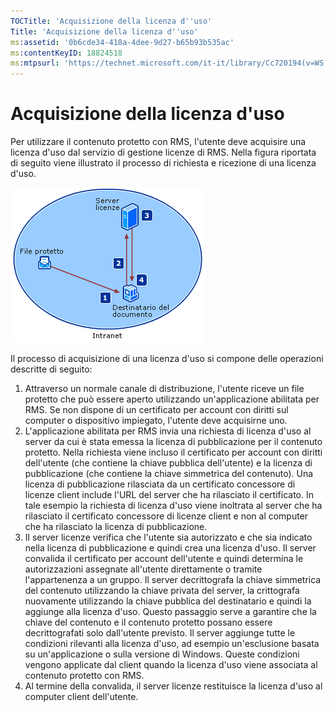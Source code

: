 ```yaml
---
TOCTitle: 'Acquisizione della licenza d''uso'
Title: 'Acquisizione della licenza d''uso'
ms:assetid: '0b6cde34-418a-4dee-9d27-b65b93b535ac'
ms:contentKeyID: 18824518
ms:mtpsurl: 'https://technet.microsoft.com/it-it/library/Cc720194(v=WS.10)'
---
```


Acquisizione della licenza d'uso
================================

Per utilizzare il contenuto protetto con RMS, l'utente deve acquisire una licenza d'uso dal servizio di gestione licenze di RMS. Nella figura riportata di seguito viene illustrato il processo di richiesta e ricezione di una licenza d'uso.

![](images/Cc720194.37b8d28c-9749-4e81-bc6a-22692fefb8b6(WS.10).gif)

Il processo di acquisizione di una licenza d'uso si compone delle operazioni descritte di seguito:

1.  Attraverso un normale canale di distribuzione, l'utente riceve un file protetto che può essere aperto utilizzando un'applicazione abilitata per RMS. Se non dispone di un certificato per account con diritti sul computer o dispositivo impiegato, l'utente deve acquisirne uno.
2.  L'applicazione abilitata per RMS invia una richiesta di licenza d'uso al server da cui è stata emessa la licenza di pubblicazione per il contenuto protetto. Nella richiesta viene incluso il certificato per account con diritti dell'utente (che contiene la chiave pubblica dell'utente) e la licenza di pubblicazione (che contiene la chiave simmetrica del contenuto).
    Una licenza di pubblicazione rilasciata da un certificato concessore di licenze client include l'URL del server che ha rilasciato il certificato. In tale esempio la richiesta di licenza d'uso viene inoltrata al server che ha rilasciato il certificato concessore di licenze client e non al computer che ha rilasciato la licenza di pubblicazione.
3.  Il server licenze verifica che l'utente sia autorizzato e che sia indicato nella licenza di pubblicazione e quindi crea una licenza d'uso. Il server convalida il certificato per account dell'utente e quindi determina le autorizzazioni assegnate all'utente direttamente o tramite l'appartenenza a un gruppo.
    Il server decrittografa la chiave simmetrica del contenuto utilizzando la chiave privata del server, la crittografa nuovamente utilizzando la chiave pubblica del destinatario e quindi la aggiunge alla licenza d'uso. Questo passaggio serve a garantire che la chiave del contenuto e il contenuto protetto possano essere decrittografati solo dall'utente previsto.
    Il server aggiunge tutte le condizioni rilevanti alla licenza d'uso, ad esempio un'esclusione basata su un'applicazione o sulla versione di Windows. Queste condizioni vengono applicate dal client quando la licenza d'uso viene associata al contenuto protetto con RMS.
4.  Al termine della convalida, il server licenze restituisce la licenza d'uso al computer client dell'utente.
